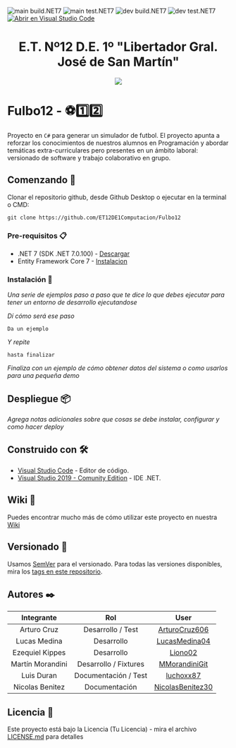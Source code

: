 ![main build.NET7](https://github.com/ET12DE1Computacion/Fulbo12/workflows/main-build.NET7/badge.svg?branch=main) ![main test.NET7](https://github.com/ET12DE1Computacion/Fulbo12/workflows/main-test.NET7/badge.svg?branch=main)
![dev build.NET7](https://github.com/ET12DE1Computacion/Fulbo12/workflows/dev-build.NET7/badge.svg?branch=dev) ![dev test.NET7](https://github.com/ET12DE1Computacion/Fulbo12/workflows/dev-test.NET7/badge.svg?branch=dev)
[![Abrir en Visual Studio Code](https://img.shields.io/static/v1?logo=visualstudiocode&label=&message=Abrir%20en%20Visual%20Studio%20Code&labelColor=2c2c32&color=007acc&logoColor=007acc)](https://open.vscode.dev/ET12DE1Computacion/Fulbo12)

<h1 align="center">E.T. Nº12 D.E. 1º "Libertador Gral. José de San Martín"</h1>
<p align="center">
  <img src="https://et12.edu.ar/imgs/computacion/vamoaprogramabanner.png">
</p>

# Fulbo12 - ⚽1️⃣2️⃣

Proyecto en `C#` para generar un simulador de futbol. El proyecto apunta a reforzar los conocimientos de nuestros alumnos en Programación y abordar temáticas extra-curriculares pero presentes en un ámbito laboral: versionado de software y trabajo colaborativo en grupo.

## Comenzando 🚀

Clonar el repositorio github, desde Github Desktop o ejecutar en la terminal o CMD:

```
git clone https://github.com/ET12DE1Computacion/Fulbo12
```

### Pre-requisitos 📋

- .NET 7 (SDK .NET 7.0.100) - [Descargar](https://dotnet.microsoft.com/download/dotnet/7.0)
- Entity Framework Core 7 - [Instalacion](src/Fulbo12.Core.Persistencia.EFC/README.md#preparando-el-entorno)

### Instalación 🔧

_Una serie de ejemplos paso a paso que te dice lo que debes ejecutar para tener un entorno de desarrollo ejecutandose_

_Dí cómo será ese paso_

```
Da un ejemplo
```

_Y repite_

```
hasta finalizar
```

_Finaliza con un ejemplo de cómo obtener datos del sistema o como usarlos para una pequeña demo_

## Despliegue 📦

_Agrega notas adicionales sobre que cosas se debe instalar, configurar y como hacer deploy_

## Construido con 🛠️

* [Visual Studio Code](https://code.visualstudio.com/#alt-downloads) - Editor de código.
* [Visual Studio 2019 - Comunity Edition](https://visualstudio.microsoft.com/es/vs/community/) - IDE .NET.

## Wiki 📖

Puedes encontrar mucho más de cómo utilizar este proyecto en nuestra [Wiki](https://github.com/tu/proyecto/wiki)

## Versionado 📌

Usamos [SemVer](http://semver.org/) para el versionado. Para todas las versiones disponibles, mira los [tags en este repositorio](https://github.com/ET12DE1Computacion/Fulbo12/tags).

## Autores ✒️

| Integrante        | Rol                   | User                                                    |
| :--------:        | :-:                   | :--:                                                    |
| Arturo Cruz       | Desarrollo / Test     | [ArturoCruz606](https://github.com/ArturoCruz606)       |
| Lucas Medina      | Desarrollo            | [LucasMedina04](https://github.com/LucasMedina04)       |
| Ezequiel Kippes   | Desarrollo            | [Liono02](https://github.com/Liono02)                   |
| Martín Morandini  | Desarrollo / Fixtures | [MMorandiniGit](https://github.com/MMorandiniGit)       |
| Luis Duran        | Documentación / Test  | [luchoxx87](https://github.com/luchoxx87)               |
| Nicolas Benitez   | Documentación         | [NicolasBenitez30](https://github.com/NicolasBenitez30) |


## Licencia 📄

Este proyecto está bajo la Licencia (Tu Licencia) - mira el archivo [LICENSE.md](LICENSE.md) para detalles
